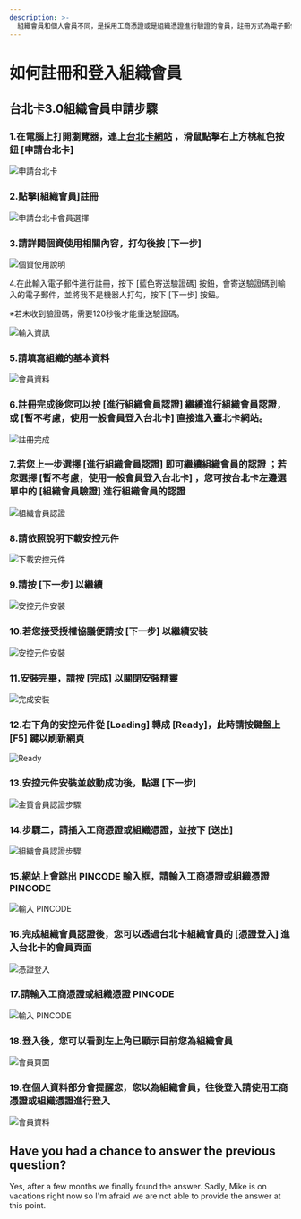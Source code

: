 ```yaml
---
description: >-
  組織會員和個人會員不同，是採用工商憑證或是組織憑證進行驗證的會員，註冊方式為電子郵件，驗證方式為工商憑證或組織憑證，驗證完成後始可成為組織會員。登入方式一律採用憑證方式登入。
---
```


# 如何註冊和登入組織會員

## 台北卡3.0組織會員申請步驟

### 1.在電腦上打開瀏覽器，連上[台北卡網站](https://id.taipei/tpcd) ，滑鼠點擊右上方桃紅色按鈕 \[申請台北卡\]

![&#x7533;&#x8ACB;&#x53F0;&#x5317;&#x5361;](.gitbook/assets/01f.png)



### 2.點擊\[組織會員\]註冊

![&#x7533;&#x8ACB;&#x53F0;&#x5317;&#x5361;&#x6703;&#x54E1;&#x9078;&#x64C7;](.gitbook/assets/hui-yuan-zhu-ce-xuan-ze-zu-zhi-hui-yuan.png)



### 3.請詳閱個資使用相關內容，打勾後按 \[下一步\]

![&#x500B;&#x8CC7;&#x4F7F;&#x7528;&#x8AAA;&#x660E;](.gitbook/assets/05ff.png)



4.在此輸入電子郵件進行註冊，按下 \[藍色寄送驗證碼\] 按鈕，會寄送驗證碼到輸入的電子郵件，並將我不是機器人打勾，按下 \[下一步\] 按鈕。

※若未收到驗證碼，需要120秒後才能重送驗證碼。

![&#x8F38;&#x5165;&#x8CC7;&#x8A0A;](.gitbook/assets/zu-zhi-hui-yuan-zhu-ce-dian-zi-you-jian-ren-zheng.png)



### 5.請填寫組織的基本資料

![&#x6703;&#x54E1;&#x8CC7;&#x6599;](.gitbook/assets/07.png)



### 6.註冊完成後您可以按 \[進行組織會員認證\] 繼續進行組織會員認證，或 \[暫不考慮，使用一般會員登入台北卡\] 直接進入臺北卡網站。

![&#x8A3B;&#x518A;&#x5B8C;&#x6210;](.gitbook/assets/021.png)



### 7.若您上一步選擇 \[進行組織會員認證\] 即可繼續組織會員的認證 ；若您選擇 \[暫不考慮，使用一般會員登入台北卡\] ，您可按台北卡左邊選單中的 \[組織會員驗證\] 進行組織會員的認證

![&#x7D44;&#x7E54;&#x6703;&#x54E1;&#x8A8D;&#x8B49;](.gitbook/assets/zu-zhi-hui-yuan-ren-zheng-fang-fa.png)



### 8.請依照說明下載安控元件

![&#x4E0B;&#x8F09;&#x5B89;&#x63A7;&#x5143;&#x4EF6;](.gitbook/assets/xia-zai-an-kong-yuan-jian%20%282%29.png)



### 9.請按 \[下一步\] 以繼續

![&#x5B89;&#x63A7;&#x5143;&#x4EF6;&#x5B89;&#x88DD;](.gitbook/assets/10.png)



### 10.若您接受授權協議便請按 \[下一步\] 以繼續安裝

![&#x5B89;&#x63A7;&#x5143;&#x4EF6;&#x5B89;&#x88DD;](.gitbook/assets/11.png)



### 11.安裝完畢，請按 \[完成\] 以關閉安裝精靈

![&#x5B8C;&#x6210;&#x5B89;&#x88DD;](.gitbook/assets/007%20%282%29.png)



### 12.右下角的安控元件從 \[Loading\] 轉成 \[Ready\]，此時請按鍵盤上 \[F5\] 鍵以刷新網頁

![Ready](.gitbook/assets/12%20%281%29.png)



### 13.安控元件安裝並啟動成功後，點選 \[下一步\]

![&#x91D1;&#x8CEA;&#x6703;&#x54E1;&#x8A8D;&#x8B49;&#x6B65;&#x9A5F;](.gitbook/assets/09.png)



### 14.步驟二，請插入工商憑證或組織憑證，並按下 \[送出\]

![&#x7D44;&#x7E54;&#x6703;&#x54E1;&#x8A8D;&#x8B49;&#x6B65;&#x9A5F;](.gitbook/assets/13.png)



### 15.網站上會跳出 PINCODE 輸入框，請輸入工商憑證或組織憑證 PINCODE

![&#x8F38;&#x5165; PINCODE](.gitbook/assets/14.png)



### 16.完成組織會員認證後，您可以透過台北卡組織會員的 \[憑證登入\] 進入台北卡的會員頁面

![&#x6191;&#x8B49;&#x767B;&#x5165;](.gitbook/assets/21.png)



### 17.請輸入工商憑證或組織憑證 PINCODE

![&#x8F38;&#x5165; PINCODE](.gitbook/assets/22.png)



### 18.登入後，您可以看到左上角已顯示目前您為組織會員

![&#x6703;&#x54E1;&#x9801;&#x9762;](.gitbook/assets/23.png)



### 19.在個人資料部分會提醒您，您以為組織會員，往後登入請使用工商憑證或組織憑證進行登入

![&#x6703;&#x54E1;&#x8CC7;&#x6599;](.gitbook/assets/zu-zhi-hui-yuan-ge-ren-zi-liao.png)

## Have you had a chance to answer the previous question?

Yes, after a few months we finally found the answer. Sadly, Mike is on vacations right now so I'm afraid we are not able to provide the answer at this point.



